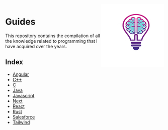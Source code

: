 <img src="https://raw.githubusercontent.com/Gorachevsky/guides/62506d5626098c01de28a027af067127c5b4bc56/docs/images/guides-logo-main.svg" align="right" width="200" height="200" />

# Guides

This repository contains the compilation of all the knowledge related to programming that I have acquired over the years.

## Index

- [Angular](/code/angular)
- [C++](/code/c++)
- [C](/code/c)
- [Java](/code/java)
- [Javascript](/code/javascript)
- [Next](/code/next)
- [React](/code/react)
- [Rust](/code/rust)
- [Salesforce](/code/salesforce)
- [Tailwind](/code/tailwind)

